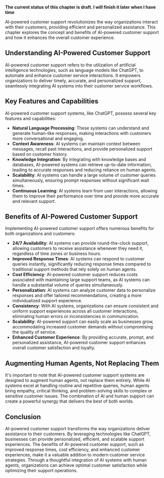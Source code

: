 **The current status of this chapter is draft. I will finish it later when I have time**

AI-powered customer support revolutionizes the way organizations interact with their customers, providing efficient and personalized assistance. This chapter explores the concept and benefits of AI-powered customer support and how it enhances the overall customer experience.

Understanding AI-Powered Customer Support
-----------------------------------------

AI-powered customer support refers to the utilization of artificial intelligence technologies, such as language models like ChatGPT, to automate and enhance customer service interactions. It empowers organizations to deliver timely, accurate, and personalized support, seamlessly integrating AI systems into their customer service workflows.

Key Features and Capabilities
-----------------------------

AI-powered customer support systems, like ChatGPT, possess several key features and capabilities:

* **Natural Language Processing**: These systems can understand and generate human-like responses, making interactions with customers more conversational and engaging.
* **Context Awareness**: AI systems can maintain context between messages, recall past interactions, and provide personalized support based on customer history.
* **Knowledge Integration**: By integrating with knowledge bases and databases, AI-powered systems can retrieve up-to-date information, leading to accurate responses and reducing reliance on human agents.
* **Scalability**: AI systems can handle a large volume of customer queries simultaneously, ensuring prompt responses without significant wait times.
* **Continuous Learning**: AI systems learn from user interactions, allowing them to improve their performance over time and provide more accurate and relevant support.

Benefits of AI-Powered Customer Support
---------------------------------------

Implementing AI-powered customer support offers numerous benefits for both organizations and customers:

* **24/7 Availability**: AI systems can provide round-the-clock support, allowing customers to receive assistance whenever they need it, regardless of time zones or business hours.
* **Improved Response Times**: AI systems can respond to customer queries instantly, significantly reducing response times compared to traditional support methods that rely solely on human agents.
* **Cost Efficiency**: AI-powered customer support reduces costs associated with maintaining large support teams, as AI systems can handle a substantial volume of queries simultaneously.
* **Personalization**: AI systems can analyze customer data to personalize responses and offer tailored recommendations, creating a more individualized support experience.
* **Consistency**: With AI systems, organizations can ensure consistent and uniform support experiences across all customer interactions, eliminating human errors or inconsistencies in communication.
* **Scalability**: AI-powered support can easily scale as businesses grow, accommodating increased customer demands without compromising the quality of service.
* **Enhanced Customer Experience**: By providing accurate, prompt, and personalized assistance, AI-powered customer support enhances overall customer satisfaction and loyalty.

Augmenting Human Agents, Not Replacing Them
-------------------------------------------

It's important to note that AI-powered customer support systems are designed to augment human agents, not replace them entirely. While AI systems excel at handling routine and repetitive queries, human agents bring empathy, critical thinking, and problem-solving skills to complex or sensitive customer issues. The combination of AI and human support can create a powerful synergy that delivers the best of both worlds.

Conclusion
----------

AI-powered customer support transforms the way organizations deliver assistance to their customers. By leveraging technologies like ChatGPT, businesses can provide personalized, efficient, and scalable support experiences. The benefits of AI-powered customer support, such as improved response times, cost efficiency, and enhanced customer experiences, make it a valuable addition to modern customer service strategies. Through a thoughtful integration of AI systems with human agents, organizations can achieve optimal customer satisfaction while optimizing their support operations.
